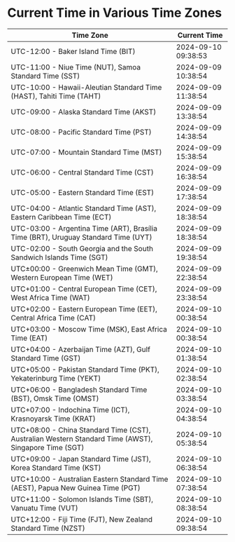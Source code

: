 # Current Time in Various Time Zones

| Time Zone | Current Time |
|-----------|--------------|
| UTC-12:00 - Baker Island Time (BIT) | 2024-09-10 09:38:53 |
| UTC-11:00 - Niue Time (NUT), Samoa Standard Time (SST) | 2024-09-09 10:38:54 |
| UTC-10:00 - Hawaii-Aleutian Standard Time (HAST), Tahiti Time (TAHT) | 2024-09-09 11:38:54 |
| UTC-09:00 - Alaska Standard Time (AKST) | 2024-09-09 13:38:54 |
| UTC-08:00 - Pacific Standard Time (PST) | 2024-09-09 14:38:54 |
| UTC-07:00 - Mountain Standard Time (MST) | 2024-09-09 15:38:54 |
| UTC-06:00 - Central Standard Time (CST) | 2024-09-09 16:38:54 |
| UTC-05:00 - Eastern Standard Time (EST) | 2024-09-09 17:38:54 |
| UTC-04:00 - Atlantic Standard Time (AST), Eastern Caribbean Time (ECT) | 2024-09-09 18:38:54 |
| UTC-03:00 - Argentina Time (ART), Brasília Time (BRT), Uruguay Standard Time (UYT) | 2024-09-09 18:38:54 |
| UTC-02:00 - South Georgia and the South Sandwich Islands Time (SGT) | 2024-09-09 19:38:54 |
| UTC±00:00 - Greenwich Mean Time (GMT), Western European Time (WET) | 2024-09-09 22:38:54 |
| UTC+01:00 - Central European Time (CET), West Africa Time (WAT) | 2024-09-09 23:38:54 |
| UTC+02:00 - Eastern European Time (EET), Central Africa Time (CAT) | 2024-09-10 00:38:54 |
| UTC+03:00 - Moscow Time (MSK), East Africa Time (EAT) | 2024-09-10 00:38:54 |
| UTC+04:00 - Azerbaijan Time (AZT), Gulf Standard Time (GST) | 2024-09-10 01:38:54 |
| UTC+05:00 - Pakistan Standard Time (PKT), Yekaterinburg Time (YEKT) | 2024-09-10 02:38:54 |
| UTC+06:00 - Bangladesh Standard Time (BST), Omsk Time (OMST) | 2024-09-10 03:38:54 |
| UTC+07:00 - Indochina Time (ICT), Krasnoyarsk Time (KRAT) | 2024-09-10 04:38:54 |
| UTC+08:00 - China Standard Time (CST), Australian Western Standard Time (AWST), Singapore Time (SGT) | 2024-09-10 05:38:54 |
| UTC+09:00 - Japan Standard Time (JST), Korea Standard Time (KST) | 2024-09-10 06:38:54 |
| UTC+10:00 - Australian Eastern Standard Time (AEST), Papua New Guinea Time (PGT) | 2024-09-10 07:38:54 |
| UTC+11:00 - Solomon Islands Time (SBT), Vanuatu Time (VUT) | 2024-09-10 08:38:54 |
| UTC+12:00 - Fiji Time (FJT), New Zealand Standard Time (NZST) | 2024-09-10 09:38:54 |
